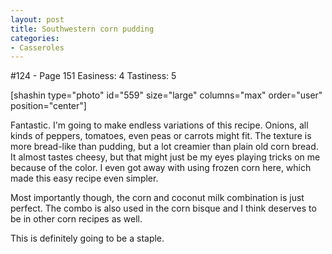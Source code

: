 ```yaml
---
layout: post
title: Southwestern corn pudding
categories:
- Casseroles
---
```


#124 - Page 151
Easiness: 4
Tastiness: 5

[shashin type="photo" id="559" size="large" columns="max" order="user" position="center"]

Fantastic. I'm going to make endless variations of this recipe. Onions, all kinds of peppers, tomatoes, even peas or carrots might fit. The texture is more bread-like than pudding, but a lot creamier than plain old corn bread. It almost tastes cheesy, but that might just be my eyes playing tricks on me because of the color. I even got away with using frozen corn here, which made this easy recipe even simpler.

Most importantly though, the corn and coconut milk combination is just perfect. The combo is also used in the corn bisque and I think deserves to be in other corn recipes as well.

This is definitely going to be a staple.
